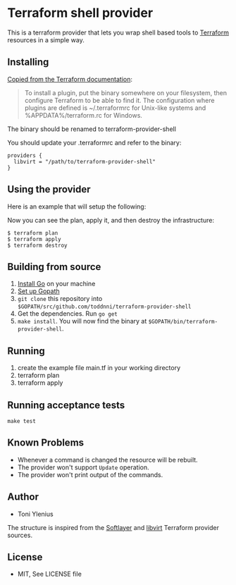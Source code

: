 # Terraform shell provider

This is a terraform provider that lets you wrap shell based tools to 
[Terraform](https://terraform.io/) resources in a simple way.

## Installing

[Copied from the Terraform documentation](https://www.terraform.io/docs/plugins/basics.html):
> To install a plugin, put the binary somewhere on your filesystem, then configure Terraform to be able to find it. The configuration where plugins are defined is ~/.terraformrc for Unix-like systems and %APPDATA%/terraform.rc for Windows.

The binary should be renamed to terraform-provider-shell

You should update your .terraformrc and refer to the binary:

```hcl
providers {
  libvirt = "/path/to/terraform-provider-shell"
}
```

## Using the provider

Here is an example that will setup the following:


Now you can see the plan, apply it, and then destroy the infrastructure:

```console
$ terraform plan
$ terraform apply
$ terraform destroy
```

## Building from source

1.  [Install Go](https://golang.org/doc/install) on your machine
2.  [Set up Gopath](https://golang.org/doc/code.html)
3.  `git clone` this repository into `$GOPATH/src/github.com/toddnni/terraform-provider-shell`
4.  Get the dependencies. Run `go get`
6.  `make install`. You will now find the
    binary at `$GOPATH/bin/terraform-provider-shell`.

## Running

1.  create the example file main.tf in your working directory
2.  terraform plan
3.  terraform apply

## Running acceptance tests

```console
make test
```

## Known Problems

* Whenever a command is changed the resource will be rebuilt.
* The provider won't support `Update` operation.
* The provider won't print output of the commands.

## Author

* Toni Ylenius

The structure is inspired from the [Softlayer](https://github.com/finn-no/terraform-provider-softlayer) and [libvirt](https://github.com/dmacvicar/terraform-provider-libvirt) Terraform provider sources.

## License

* MIT, See LICENSE file

